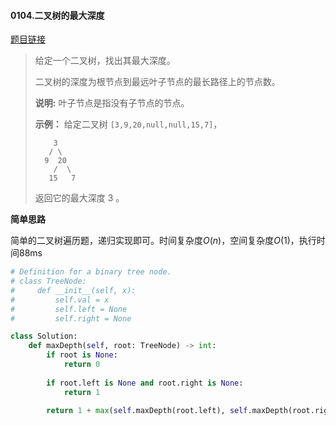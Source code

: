 #### 0104.二叉树的最大深度
[题目链接](https://leetcode-cn.com/problems/maximum-depth-of-binary-tree)
> 给定一个二叉树，找出其最大深度。
>
> 二叉树的深度为根节点到最远叶子节点的最长路径上的节点数。
>
> **说明:** 叶子节点是指没有子节点的节点。
>
> **示例：**
> 给定二叉树 `[3,9,20,null,null,15,7]`，
>
> ```
>     3
>    / \
>   9  20
>     /  \
>    15   7
> ```
>
> 返回它的最大深度 3 。

**简单思路**

简单的二叉树遍历题，递归实现即可。时间复杂度$O(n)$，空间复杂度$O(1)$，执行时间88ms

```python
# Definition for a binary tree node.
# class TreeNode:
#     def __init__(self, x):
#         self.val = x
#         self.left = None
#         self.right = None

class Solution:
    def maxDepth(self, root: TreeNode) -> int:
        if root is None:
            return 0
        
        if root.left is None and root.right is None:
            return 1
        
        return 1 + max(self.maxDepth(root.left), self.maxDepth(root.right))
```

